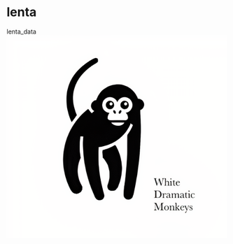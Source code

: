 # lenta
lenta_data
![alt text](https://raw.githubusercontent.com/dating-ml/flood/master/1wdm_auto_x1.png)

